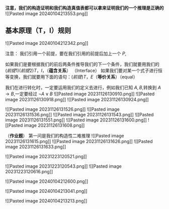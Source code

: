 **注意，我们的构造证明和我们构造真值表都可以拿来证明我们的一个推理是正确的**
![[Pasted image 20240104213553.png]]

## 基本原理（T，I）规则
![[Pasted image 20240104212342.png]]

注意：
我们引用一个前提，要在我们引用的前提后加上一个 $P$,

如果我们是要根据我们的前后两条件推导我们的下一个条件，我们就要用我们的 $(前提1)(前提2)T，I$，（**蕴含关系**）
（Interface）
如果我们要对某一个式子进行恒等变换，我们就要用下面的语句：$(前提)T，E$（**等价关系**）（equal）

我们在进行转化时，一定要运用我们的定义去进行，例如我们已知 $A,B$,转换到 $A\to B$,一定要经过 $\neg A\lor B$
![[Pasted image 20231126130910.png]]
![[Pasted image 20231126130918.png]]
![[Pasted image 20231126130924.png]]

![[Pasted image 20231126131526.png]]
![[Pasted image 20231126131536.png]]
![[Pasted image 20231126131543.png]]
![[Pasted image 20231126131551.png]]
![[Pasted image 20231126131600.png]]
![[Pasted image 20231126131608.png]]


（**作业题**）
第一问是我们的构造性二难推理
![[Pasted image 20231126131615.png]]
![[Pasted image 20231126131626.png]]
![[Pasted image 20231126131633.png]]


![[Pasted image 20231223120521.png]]

![[Pasted image 20231223120543.png]]
![[Pasted image 20231223120616.png]]

![[Pasted image 20240104212600.png]]

![[Pasted image 20240104213041.png]]

![[Pasted image 20240104213213.png]]
